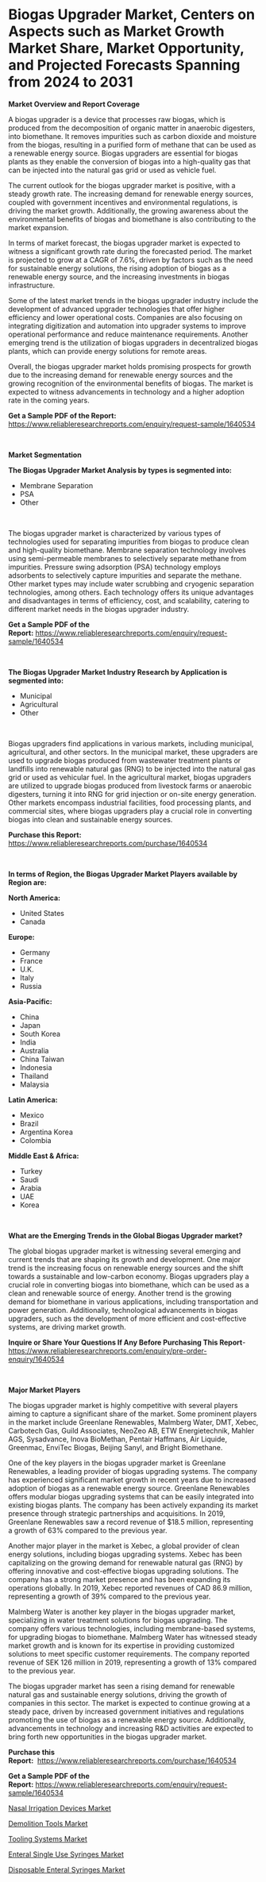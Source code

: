 <p><h1>Biogas Upgrader Market, Centers on Aspects such as Market Growth Market Share, Market Opportunity, and Projected Forecasts Spanning from 2024 to 2031</h1></p><p><strong>Market Overview and Report Coverage</strong></p>
<p><p>A biogas upgrader is a device that processes raw biogas, which is produced from the decomposition of organic matter in anaerobic digesters, into biomethane. It removes impurities such as carbon dioxide and moisture from the biogas, resulting in a purified form of methane that can be used as a renewable energy source. Biogas upgraders are essential for biogas plants as they enable the conversion of biogas into a high-quality gas that can be injected into the natural gas grid or used as vehicle fuel.</p><p>The current outlook for the biogas upgrader market is positive, with a steady growth rate. The increasing demand for renewable energy sources, coupled with government incentives and environmental regulations, is driving the market growth. Additionally, the growing awareness about the environmental benefits of biogas and biomethane is also contributing to the market expansion.</p><p>In terms of market forecast, the biogas upgrader market is expected to witness a significant growth rate during the forecasted period. The market is projected to grow at a CAGR of 7.6%, driven by factors such as the need for sustainable energy solutions, the rising adoption of biogas as a renewable energy source, and the increasing investments in biogas infrastructure.</p><p>Some of the latest market trends in the biogas upgrader industry include the development of advanced upgrader technologies that offer higher efficiency and lower operational costs. Companies are also focusing on integrating digitization and automation into upgrader systems to improve operational performance and reduce maintenance requirements. Another emerging trend is the utilization of biogas upgraders in decentralized biogas plants, which can provide energy solutions for remote areas.</p><p>Overall, the biogas upgrader market holds promising prospects for growth due to the increasing demand for renewable energy sources and the growing recognition of the environmental benefits of biogas. The market is expected to witness advancements in technology and a higher adoption rate in the coming years.</p></p>
<p><strong>Get a Sample PDF of the Report:</strong> <a href="https://www.reliableresearchreports.com/enquiry/request-sample/1640534">https://www.reliableresearchreports.com/enquiry/request-sample/1640534</a></p>
<p>&nbsp;</p>
<p><strong>Market Segmentation</strong></p>
<p><strong>The Biogas Upgrader Market Analysis by types is segmented into:</strong></p>
<p><ul><li>Membrane Separation</li><li>PSA</li><li>Other</li></ul></p>
<p>&nbsp;</p>
<p><p>The biogas upgrader market is characterized by various types of technologies used for separating impurities from biogas to produce clean and high-quality biomethane. Membrane separation technology involves using semi-permeable membranes to selectively separate methane from impurities. Pressure swing adsorption (PSA) technology employs adsorbents to selectively capture impurities and separate the methane. Other market types may include water scrubbing and cryogenic separation technologies, among others. Each technology offers its unique advantages and disadvantages in terms of efficiency, cost, and scalability, catering to different market needs in the biogas upgrader industry.</p></p>
<p><strong>Get a Sample PDF of the Report:</strong>&nbsp;<a href="https://www.reliableresearchreports.com/enquiry/request-sample/1640534">https://www.reliableresearchreports.com/enquiry/request-sample/1640534</a></p>
<p>&nbsp;</p>
<p><strong>The Biogas Upgrader Market Industry Research by Application is segmented into:</strong></p>
<p><ul><li>Municipal</li><li>Agricultural</li><li>Other</li></ul></p>
<p>&nbsp;</p>
<p><p>Biogas upgraders find applications in various markets, including municipal, agricultural, and other sectors. In the municipal market, these upgraders are used to upgrade biogas produced from wastewater treatment plants or landfills into renewable natural gas (RNG) to be injected into the natural gas grid or used as vehicular fuel. In the agricultural market, biogas upgraders are utilized to upgrade biogas produced from livestock farms or anaerobic digesters, turning it into RNG for grid injection or on-site energy generation. Other markets encompass industrial facilities, food processing plants, and commercial sites, where biogas upgraders play a crucial role in converting biogas into clean and sustainable energy sources.</p></p>
<p><strong>Purchase this Report:</strong>&nbsp; <a href="https://www.reliableresearchreports.com/purchase/1640534">https://www.reliableresearchreports.com/purchase/1640534</a></p>
<p>&nbsp;</p>
<p><strong>In terms of Region, the Biogas Upgrader Market Players available by Region are:</strong></p>
<p>
    <p> <strong> North America: </strong>
        <ul>
            <li>United States</li>
            <li>Canada</li>
        </ul>
        </p> 
    <p> <strong> Europe: </strong>
        <ul>
            <li>Germany</li>
            <li>France</li>
            <li>U.K.</li>
            <li>Italy</li>
            <li>Russia</li>
        </ul>
        </p> 
    <p> <strong> Asia-Pacific: </strong>
        <ul>
            <li>China</li>
            <li>Japan</li>
            <li>South Korea</li>
            <li>India</li>
            <li>Australia</li>
            <li>China Taiwan</li>
            <li>Indonesia</li>
            <li>Thailand</li>
            <li>Malaysia</li>
        </ul>
        </p> 
    <p> <strong> Latin America: </strong>
        <ul>
            <li>Mexico</li>
            <li>Brazil</li>
            <li>Argentina Korea</li>
            <li>Colombia</li>
        </ul>
        </p> 
    <p> <strong> Middle East & Africa: </strong>
        <ul>
            <li>Turkey</li>
            <li>Saudi</li>
            <li>Arabia</li>
            <li>UAE</li>
            <li>Korea</li>
        </ul>
    </p>
    </p>
<p>&nbsp;</p>
<p><strong>What are the Emerging Trends in the Global Biogas Upgrader market?</strong></p>
<p><p>The global biogas upgrader market is witnessing several emerging and current trends that are shaping its growth and development. One major trend is the increasing focus on renewable energy sources and the shift towards a sustainable and low-carbon economy. Biogas upgraders play a crucial role in converting biogas into biomethane, which can be used as a clean and renewable source of energy. Another trend is the growing demand for biomethane in various applications, including transportation and power generation. Additionally, technological advancements in biogas upgraders, such as the development of more efficient and cost-effective systems, are driving market growth.</p></p>
<p><strong>Inquire or Share Your Questions If Any Before Purchasing This Report</strong>- <a href="https://www.reliableresearchreports.com/enquiry/pre-order-enquiry/1640534">https://www.reliableresearchreports.com/enquiry/pre-order-enquiry/1640534</a></p>
<p>&nbsp;</p>
<p><strong>Major Market Players</strong></p>
<p><p>The biogas upgrader market is highly competitive with several players aiming to capture a significant share of the market. Some prominent players in the market include Greenlane Renewables, Malmberg Water, DMT, Xebec, Carbotech Gas, Guild Associates, NeoZeo AB, ETW Energietechnik, Mahler AGS, Sysadvance, Inova BioMethan, Pentair Haffmans, Air Liquide, Greenmac, EnviTec Biogas, Beijing Sanyl, and Bright Biomethane.</p><p>One of the key players in the biogas upgrader market is Greenlane Renewables, a leading provider of biogas upgrading systems. The company has experienced significant market growth in recent years due to increased adoption of biogas as a renewable energy source. Greenlane Renewables offers modular biogas upgrading systems that can be easily integrated into existing biogas plants. The company has been actively expanding its market presence through strategic partnerships and acquisitions. In 2019, Greenlane Renewables saw a record revenue of $18.5 million, representing a growth of 63% compared to the previous year.</p><p>Another major player in the market is Xebec, a global provider of clean energy solutions, including biogas upgrading systems. Xebec has been capitalizing on the growing demand for renewable natural gas (RNG) by offering innovative and cost-effective biogas upgrading solutions. The company has a strong market presence and has been expanding its operations globally. In 2019, Xebec reported revenues of CAD 86.9 million, representing a growth of 39% compared to the previous year.</p><p>Malmberg Water is another key player in the biogas upgrader market, specializing in water treatment solutions for biogas upgrading. The company offers various technologies, including membrane-based systems, for upgrading biogas to biomethane. Malmberg Water has witnessed steady market growth and is known for its expertise in providing customized solutions to meet specific customer requirements. The company reported revenue of SEK 126 million in 2019, representing a growth of 13% compared to the previous year.</p><p>The biogas upgrader market has seen a rising demand for renewable natural gas and sustainable energy solutions, driving the growth of companies in this sector. The market is expected to continue growing at a steady pace, driven by increased government initiatives and regulations promoting the use of biogas as a renewable energy source. Additionally, advancements in technology and increasing R&D activities are expected to bring forth new opportunities in the biogas upgrader market.</p></p>
<p><strong>Purchase this Report:</strong>&nbsp;&nbsp;<a href="https://www.reliableresearchreports.com/purchase/1640534">https://www.reliableresearchreports.com/purchase/1640534</a></p>
<p></p>
<p><strong>Get a Sample PDF of the Report:</strong>&nbsp;<a href="https://www.reliableresearchreports.com/enquiry/request-sample/1640534">https://www.reliableresearchreports.com/enquiry/request-sample/1640534</a></p>
<p><p><a href="https://medium.com/@saraprifti1917/nasal-irrigation-devices-market-share-evolution-and-market-growth-trends-2023-2030-ded1920df48f">Nasal Irrigation Devices Market</a></p><p><a href="https://github.com/gdfhhhj/Market-Research-Report-List-2/blob/main/demolition-tools-market.md">Demolition Tools Market</a></p><p><a href="https://github.com/luckyshygirl/Market-Research-Report-List-2/blob/main/tooling-systems-market.md">Tooling Systems Market</a></p><p><a href="https://medium.com/@saraprifti1917/enteral-single-use-syringes-nbsp-market-focuses-on-market-share-size-and-projected-forecast-till-fb3ea3b08293">Enteral Single Use Syringes Market</a></p><p><a href="https://medium.com/p/7b89035c94c2/edit">Disposable Enteral Syringes Market</a></p></p>